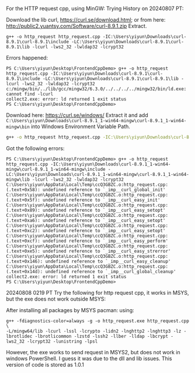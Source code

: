 For the HTTP request cpp, using MinGW:
Trying History on 20240807 PT:

Download the lib curl, https://curl.se/download.html; or from here: http://public2.yuantsy.com/Software/curl-8.9.1.zip
Extract. 
```
g++ -o http_request http_request.cpp -IC:\Users\yiyun\Downloads\curl-8.9.1\curl-8.9.1\include -LC:\Users\yiyun\Downloads\curl-8.9.1\curl-8.9.1\lib -lcurl -lws2_32 -lwldap32 -lcrypt32
```
Errors happened:
```
PS C:\Users\yiyun\Desktop\FrontendCppDemo> g++ -o http_request http_request.cpp -IC:\Users\yiyun\Downloads\curl-8.9.1\curl-8.9.1\include -LC:\Users\yiyun\Downloads\curl-8.9.1\curl-8.9.1\lib -lcurl -lws2_32 -lwldap32 -lcrypt32
c:/mingw/bin/../lib/gcc/mingw32/6.3.0/../../../../mingw32/bin/ld.exe: cannot find -lcurl
collect2.exe: error: ld returned 1 exit status
PS C:\Users\yiyun\Desktop\FrontendCppDemo> 
```


Download here: 
https://curl.se/windows/
Extract it and add `C:\Users\yiyun\Downloads\curl-8.9.1_1-win64-mingw\curl-8.9.1_1-win64-mingw\bin` into Windows Environment Variable Path.
```bash
g++ -o http_request http_request.cpp -IC:\Users\yiyun\Downloads\curl-8.9.1_1-win64-mingw\curl-8.9.1_1-win64-mingw\include -LC:\Users\yiyun\Downloads\curl-8.9.1_1-win64-mingw\curl-8.9.1_1-win64-mingw\lib -lcurl -lws2_32 -lwldap32 -lcrypt32
```


Got the following errors:
```
PS C:\Users\yiyun\Desktop\FrontendCppDemo> g++ -o http_request http_request.cpp -IC:\Users\yiyun\Downloads\curl-8.9.1_1-win64-mingw\curl-8.9.1_1-win64-mingw\include -LC:\Users\yiyun\Downloads\curl-8.9.1_1-win64-mingw\curl-8.9.1_1-win64-mingw\lib -lcurl -lws2_32 -lwldap32 -lcrypt32
C:\Users\yiyun\AppData\Local\Temp\ccQ3GBZC.o:http_request.cpp:(.text+0x58): undefined reference to `_imp__curl_global_init'
C:\Users\yiyun\AppData\Local\Temp\ccQ3GBZC.o:http_request.cpp:(.text+0x5f): undefined reference to `_imp__curl_easy_init'
C:\Users\yiyun\AppData\Local\Temp\ccQ3GBZC.o:http_request.cpp:(.text+0x89): undefined reference to `_imp__curl_easy_setopt'
C:\Users\yiyun\AppData\Local\Temp\ccQ3GBZC.o:http_request.cpp:(.text+0xa6): undefined reference to `_imp__curl_easy_setopt'
C:\Users\yiyun\AppData\Local\Temp\ccQ3GBZC.o:http_request.cpp:(.text+0xc2): undefined reference to `_imp__curl_easy_setopt'
C:\Users\yiyun\AppData\Local\Temp\ccQ3GBZC.o:http_request.cpp:(.text+0xcf): undefined reference to `_imp__curl_easy_perform'
C:\Users\yiyun\AppData\Local\Temp\ccQ3GBZC.o:http_request.cpp:(.text+0xe5): undefined reference to `_imp__curl_easy_strerror'
C:\Users\yiyun\AppData\Local\Temp\ccQ3GBZC.o:http_request.cpp:(.text+0x146): undefined reference to `_imp__curl_easy_cleanup'
C:\Users\yiyun\AppData\Local\Temp\ccQ3GBZC.o:http_request.cpp:(.text+0x14d): undefined reference to `_imp__curl_global_cleanup'
collect2.exe: error: ld returned 1 exit status
PS C:\Users\yiyun\Desktop\FrontendCppDemo> 
```

20240808 0219 PT
Try the following for http request cpp, it works in MSYS, but the exe does not work outside MSYS:

After installing all packages by MSYS pacman:
using:
```
g++ -fdiagnostics-color=always -g -o http_request.exe http_request.cpp \
-L/mingw64/lib -lcurl -lssl -lcrypto -lidn2 -lnghttp2 -lnghttp3 -lz -lbrotlidec -lbrotlicommon -lzstd -lssh2 -llber -lldap -lbcrypt -lws2_32 -lcrypt32 -lunistring -lpsl
```

However, the exe works to send request in MSYS2, but does not work in windows PowerShell. I guess it was due to the dll and lib issues. 
This version of code is stored as 1.0.1

